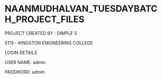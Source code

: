 # NAANMUDHALVAN_TUESDAYBATCH_PROJECT_FILES
PROJECT CREATED BY : DIMPLE S
 
 5113 - KINGSTON ENGINEERING COLLEGE
             
LOGIN DETAILS

USER NAME: admin

PASSWORD: admin

